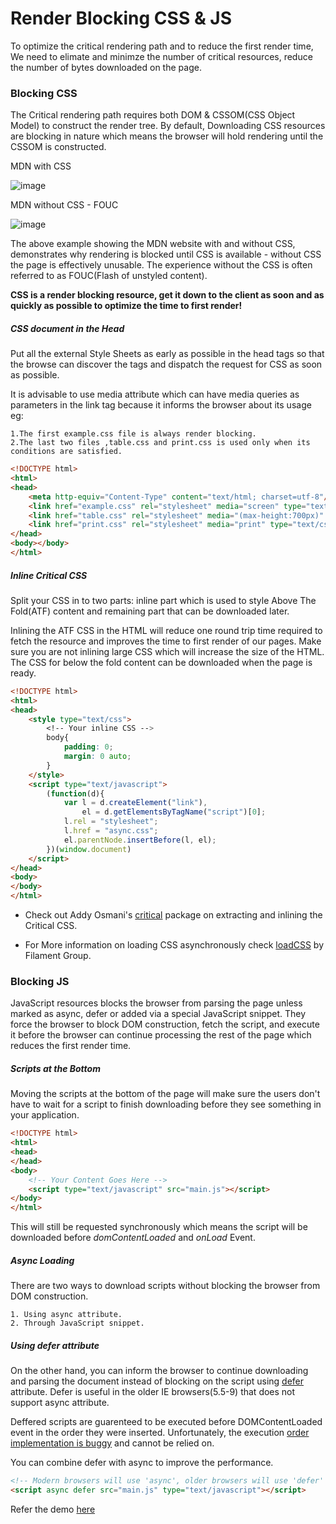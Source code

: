 # Render Blocking CSS & JS 

To optimize the critical rendering path and to reduce the first render time, We need to elimate and minimze the number of critical resources, reduce the number of bytes downloaded on the page. 

### Blocking CSS

The Critical rendering path requires both DOM & CSSOM(CSS Object Model) to construct the render tree. By default, Downloading CSS resources are blocking in nature which means the browser will hold rendering until the CSSOM is constructed. 

MDN with CSS

![image](https://raw.githubusercontent.com/vigneshshanmugam/network-performance-content-kit/gh-pages/static/mdn_with_css.png)

MDN without CSS - FOUC

![image](https://raw.githubusercontent.com/vigneshshanmugam/network-performance-content-kit/gh-pages/static/mdn_without_css.png)

The above example showing the MDN website with and without CSS, demonstrates why rendering is blocked until CSS is available - without CSS the page is effectively unusable. The experience without the CSS is often referred to as FOUC(Flash of unstyled content).

**CSS is a render blocking resource, get it down to the client as soon and as quickly as possible to optimize the time to first render!**

##### CSS document in the Head

Put all the external Style Sheets as early as possible in the head tags so that the browse can discover the <link> tags and dispatch the request for CSS as soon as possible.

It is advisable to use media attribute which can have media queries as parameters in the link tag because it informs the browser about its usage eg:
	
   
    1.The first example.css file is always render blocking.
    2.The last two files ,table.css and print.css is used only when its conditions are satisfied.






```html
<!DOCTYPE html>
<html>
<head>
    <meta http-equiv="Content-Type" content="text/html; charset=utf-8"/>
    <link href="example.css" rel="stylesheet" media="screen" type="text/css">
    <link href="table.css" rel="stylesheet" media="(max-height:700px)" type="text/css">
    <link href="print.css" rel="stylesheet" media="print" type="text/css">
</head>
<body></body>
</html>
```

##### Inline Critical CSS

Split your CSS in to two parts: inline part which is used to style Above The Fold(ATF) content and remaining part that can be downloaded later.

Inlining the ATF CSS in the HTML will reduce one round trip time required to fetch the resource and improves the time to first render of our pages. Make sure you are not inlining large CSS which will increase the size of the HTML.
The CSS for below the fold content can be downloaded when the page is ready.

```html
<!DOCTYPE html>
<html>
<head>
    <style type="text/css">
        <!-- Your inline CSS -->
        body{
            padding: 0;
            margin: 0 auto;
        }
    </style>
    <script type="text/javascript">
        (function(d){
            var l = d.createElement("link"), 
                el = d.getElementsByTagName("script")[0];
            l.rel = "stylesheet";
            l.href = "async.css";
            el.parentNode.insertBefore(l, el);
        })(window.document)
    </script>
</head>
<body>
</body>
</html>
```

 + Check out Addy Osmani's [critical](https://github.com/addyosmani/critical) package on extracting and inlining the Critical CSS. 

 + For More information on loading CSS asynchronously check [loadCSS](https://github.com/filamentgroup/loadCSS) by Filament Group.

### Blocking JS

JavaScript resources blocks the browser from parsing the page unless marked as async, defer or added via a special JavaScript snippet. They force the browser to block DOM construction, fetch the script, and execute it before the browser can continue processing the rest of the page which reduces the first render time.

##### Scripts at the Bottom

Moving the scripts at the bottom of the page will make sure the users don't have to wait for a script to finish downloading before they see something in your application.

```html
<!DOCTYPE html>
<html>
<head>
</head>
<body>
    <!-- Your Content Goes Here -->
    <script type="text/javascript" src="main.js"></script>
</body>
</html>
```

This will still be requested synchronously which means the script will be downloaded before *domContentLoaded* and *onLoad* Event.

##### Async Loading

There are two ways to download scripts without blocking the browser from DOM construction. 

    1. Using async attribute.
    2. Through JavaScript snippet.




##### Using defer attribute

On the other hand, you can inform the browser to continue downloading and parsing the document instead of blocking on the script using [defer](https://msdn.microsoft.com/library/ms533719(v=vs.85).aspx) attribute. Defer is useful in the older IE browsers(5.5-9) that does not support async attribute.

Deffered scripts are guarenteed to be executed before DOMContentLoaded event in the order they were inserted. Unfortunately, the execution [order implementation is buggy](https://github.com/h5bp/lazyweb-requests/issues/42) and cannot be relied on.

You can combine defer with async to improve the performance.

```html
<!-- Modern browsers will use 'async', older browsers will use 'defer' -->
<script async defer src="main.js" type="text/javascript"></script>
```

Refer the demo [here](https://github.com/vigneshshanmugam/network-performance-content-kit/tree/gh-pages/demos/script-loading)

